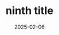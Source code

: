 ---
title: ninth title
description: ninth
date: 2025-02-06
tags: [
  "1",
  "2",
  "3"
]
pageHasCode: true
pageHasVideo: true
image:
  source: title.jpb
  alt: alt
---